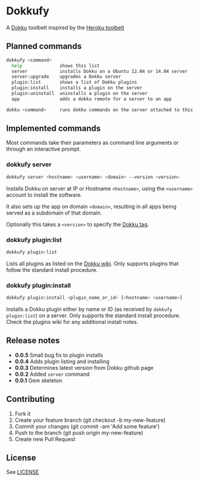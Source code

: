 # Dokkufy

A [Dokku](https://github.com/progrium/dokku) toolbelt inspired by the [Heroku toolbelt](https://toolbelt.heroku.com/)

## Planned commands

```sh
dokkufy <command>
  help              shows this list
  server            installs Dokku on a Ubuntu 12.04 or 14.04 server
  server:upgrade    upgrades a Dokku server
  plugin:list       shows a list of Dokku plugins
  plugin:install    installs a plugin on the server
  plugin:uninstall  uninstalls a plugin on the server
  app               adds a dokku remote for a server to an app

dokku <command>     runs dokku commands on the server attached to this app
```

## Implemented commands

Most commands take their parameters as command line arguments or through an interactive prompt.

### dokkufy server

```sh
dokkufy server <hostname> <username> <domain> --version <version>
```

Installs Dokku on server at IP or Hostname `<hostname>`, using the `<username>` account to install the software.

It also sets up the app on domain `<domain>`, resulting in all apps being served as a subdomain of that domain.

Optionally this takes a `<version>` to specify the [Dokku tag](https://github.com/progrium/dokku/tags).

### dokkufy plugin:list

```sh
dokkufy plugin:list
```

Lists all plugins as listed on the [Dokku wiki](https://github.com/progrium/dokku/wiki/Plugins). Only supports plugins that follow the standard install procedure.

### dokkufy plugin:install

```sh
dokkufy plugin:install <plugin_name_or_id> [<hostname> <username>]
```

Installs a Dokku plugin either by name or ID (as received by `dokkufy plugin:list`) on a server. Only supports the standard install procedure. Check the plugins wiki for any additional install notes.

## Release notes

* **0.0.5** Small bug fix to plugin installs
* **0.0.4** Adds plugin listing and installing
* **0.0.3** Determines latest version from Dokku github page
* **0.0.2** Added `server` command
* **0.0.1** Gem skeleton

## Contributing

1. Fork it
2. Create your feature branch (git checkout -b my-new-feature)
3. Commit your changes (git commit -am 'Add some feature')
4. Push to the branch (git push origin my-new-feature)
5. Create new Pull Request

## License

See [LICENSE](https://github.com/cbetta/dokkufy/blob/master/LICENSE)
